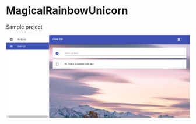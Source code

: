 # MagicalRainbowUnicorn

Sample project

![alt text](https://github.com/bmanth60/MagicalRainbowUnicorn/blob/main/sample/mrui-ui.png?raw=true, "screenshot")
